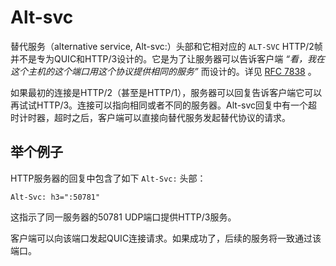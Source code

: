 # Alt-svc

替代服务（alternative service, Alt-svc:）头部和它相对应的 `ALT-SVC` HTTP/2帧并不是专为QUIC和HTTP/3设计的。它是为了让服务器可以告诉客户端 *“看，我在这个主机的这个端口用这个协议提供相同的服务”* 而设计的。详见 [RFC 7838](https://tools.ietf.org/html/rfc7838) 。

如果最初的连接是HTTP/2（甚至是HTTP/1），服务器可以回复告诉客户端它可以再试试HTTP/3。连接可以指向相同或者不同的服务器。Alt-svc回复中有一个超时计时器，超时之后，客户端可以直接向替代服务发起替代协议的请求。

## 举个例子

HTTP服务器的回复中包含了如下 `Alt-Svc:` 头部：

    Alt-Svc: h3=":50781"

这指示了同一服务器的50781 UDP端口提供HTTP/3服务。

客户端可以向该端口发起QUIC连接请求。如果成功了，后续的服务将一致通过该端口。
